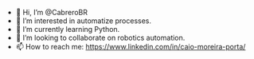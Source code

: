 - 👋 Hi, I’m @CabreroBR
- 👀 I’m interested in automatize processes.
- 🌱 I’m currently learning Python.
- 💞️ I’m looking to collaborate on robotics automation.
- 📫 How to reach me: https://www.linkedin.com/in/caio-moreira-porta/
